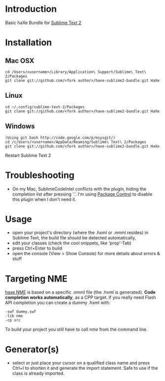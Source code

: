 # Introduction
Basic haXe Bundle for [Sublime Text 2](http://www.sublimetext.com/2)

# Installation
## Mac OSX
    cd /Users/<username>/Library/Application\ Support/Sublime\ Text\ 2/Packages
    git clone git://github.com/<fork author>/haxe-sublime2-bundle.git HaXe
## Linux
    cd ~/.config/sublime-text-2/Packages
    git clone git://github.com/<fork author>/haxe-sublime2-bundle.git HaXe
## Windows
    (Using git bash http://code.google.com/p/msysgit/)
    cd /c/Users/<username>/AppData/Roaming/Sublime\ Text\ 2/Packages
    git clone git://github.com/<fork author>/haxe-sublime2-bundle.git HaXe

Restart Sublime Text 2

# Troubleshooting

 - On my Mac, SublimeCodeIntel conflicts with the plugin, hiding the completion list after pressing '.'. I'm using [Package Control](http://wbond.net/sublime_packages/package_control) to disable this plugin when I don't need it.

# Usage

 - open your project's directory (where the .hxml or .nmml resides) in Sublime Text, the build file should be detected automatically,
 - edit your classes (check the cool snippets, like 'prop'-Tab)
 - press Ctrl+Enter to build
 - open the console (View > Show Console) for more details about errors & stuff

# Targeting NME

[haxe NME](http://www.haxenme.org/) is based on a specific .nmml file (the .hxml is generated). **Code completion works automatically**, as a CPP target. 
If you really need Flash API completion you can create a dummy .hxml with:

    -swf dummy.swf 
    -lib nme 
    -cp src

To build your project you still have to call *nme* from the command line.

# Generator(s)

 - select or just place your cursor on a qualified class name and press Ctrl+I to shorten it and generate the import statement. Safe to use if the class is already imported.
